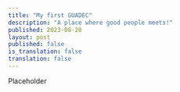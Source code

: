 ```yaml
---
title: "My first GUADEC"
description: "A place where good people meets!"
published: 2023-08-20
layout: post
published: false
is_translation: false
translation: false
---
```

Placeholder